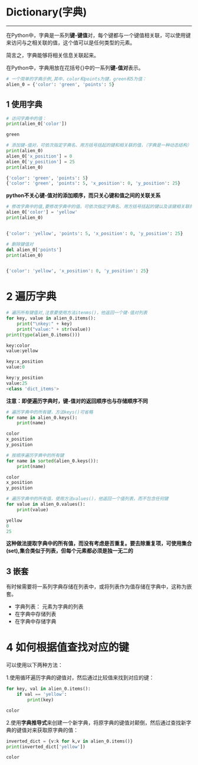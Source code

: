 # Dictionary(字典)

--------------------------------

在Python中，字典是一系列**键-键值**对，每个键都与一个键值相关联，可以使用键来访问与之相关联的值，这个值可以是任何类型的元素。

简言之，字典能够将相关信息关联起来。

在Python中，字典用放在花括号{}中的一系列**键-值对**表示。


```python
# 一个简单的字典示例,其中，color和points为键，green和5为值：
alien_0 = {'color': 'green', 'points': 5} 
```

## 1 使用字典


```python
# 访问字典中的值：
print(alien_0['color'])

green
```



```python
# 添加键-值对，可依次指定字典名、用方括号括起的键和相关联的值，（字典是一种动态结构）
print(alien_0)
alien_0['x_position'] = 0
alien_0['y_position'] = 25
print(alien_0)

{'color': 'green', 'points': 5}
{'color': 'green', 'points': 5, 'x_position': 0, 'y_position': 25}
```
    

**python不关心键-值对的添加顺序，而只关心键和值之间的关联关系**


```python
# 修改字典中的值,要修改字典中的值，可依次指定字典名、用方括号括起的键以及该键相关联的新值。
alien_0['color'] = 'yellow'
print(alien_0)


{'color': 'yellow', 'points': 5, 'x_position': 0, 'y_position': 25}
```


```python
# 删除键值对
del alien_0['points']
print(alien_0)


{'color': 'yellow', 'x_position': 0, 'y_position': 25}
```

    

# 2 遍历字典


```python
# 遍历所有键值对,注意要使用方法itenms()，他返回一个键-值对列表
for key, value in alien_0.items():
    print("\nkey:" + key)
    print("value:" + str(value))
print(type(alien_0.items()))

key:color
value:yellow

key:x_position
value:0

key:y_position
value:25
<class 'dict_items'>
```

    

**注意：即便遍历字典时，键-值对的返回顺序也与存储顺序不同**


```python
# 遍历字典中的所有键，方法keys()可省略
for name in alien_0.keys():
    print(name)

color
x_position
y_position
```

```python
# 按顺序遍历字典中的所有键
for name in sorted(alien_0.keys()):
    print(name)

color
x_position
y_position
```


```python
# 遍历字典中的所有值，使用方法values()，他返回一个值列表，而不包含任何键
for value in alien_0.values():
    print(value)

yellow
0
25
```


**这种做法提取字典中的所有值，而没有考虑是否重复。要去除重复项，可使用集合(set),集合类似于列表，但每个元素都必须是独一无二的**

## 3 嵌套

有时候需要将一系列字典存储在列表中，或将列表作为值存储在字典中，这称为嵌套。

- 字典列表： 元素为字典的列表
- 在字典中存储列表
- 在字典中存储字典

# 4 如何根据值查找对应的键

可以使用以下两种方法：

1.使用循环遍历字典的键值对，然后通过比较值来找到对应的键：


```python
for key, val in alien_0.items():
    if val == 'yellow':
        print(key)

color
```

    

2.使用**字典推导式**来创建一个新字典，将原字典的键值对颠倒，然后通过查找新字典的键值对来获取原字典的值：


```python
inverted_dict = {v:k for k,v in alien_0.items()}
print(inverted_dict['yellow'])

color
```